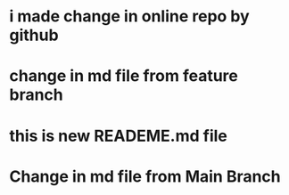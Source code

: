 # i made change in online repo by github 
# change in md file from feature branch

# this is new READEME.md file 
# Change in md file from Main Branch 
